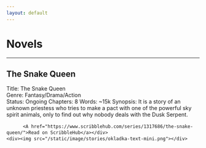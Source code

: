 ```yaml
---
layout: default
---
```


<h1>Novels</h1>
<hr>
<h2>The Snake Queen</h2>
<div class="novel-container"><div class="novel-left-sidebar">
    <div> Title: The Snake Queen<br>
          Genre: Fantasy/Drama/Action<br>
          Status: Ongoing
          Chapters: 8
          Words: ~15k
          Synopsis: It is a story of an unknown priestess who tries to make a pact with one of the powerful sky spirit animals, only to find out why nobody deals with the Dusk Serpent.

          <A href="https://www.scribblehub.com/series/1317686/the-snake-queen/">Read on ScribbleHub</a></div>
    <div><img src="/static/image/stories/okladka-text-mini.png"></div>
</div></div>
